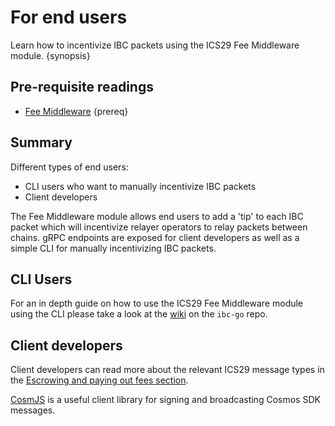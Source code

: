 <!--
order: 6
-->

# For end users

Learn how to incentivize IBC packets using the ICS29 Fee Middleware module. {synopsis}

## Pre-requisite readings

* [Fee Middleware](overview.md) {prereq}

## Summary

Different types of end users:

- CLI users who want to manually incentivize IBC packets
- Client developers


The Fee Middleware module allows end users to add a 'tip' to each IBC packet which will incentivize relayer operators to relay packets between chains. gRPC endpoints are exposed for client developers as well as a simple CLI for manually incentivizing IBC packets.

## CLI Users

For an in depth guide on how to use the ICS29 Fee Middleware module using the CLI please take a look at the [wiki](https://github.com/cosmos/ibc-go/wiki/Fee-enabled-fungible-token-transfers#asynchronous-incentivization-of-a-fungible-token-transfer) on the `ibc-go` repo.

## Client developers

Client developers can read more about the relevant ICS29 message types in the [Escrowing and paying out fees section]().

[CosmJS](https://github.com/cosmos/cosmjs) is a useful client library for signing and broadcasting Cosmos SDK messages.
